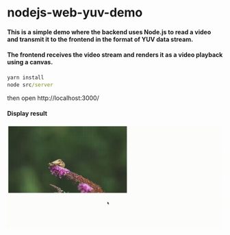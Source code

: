# nodejs-web-yuv-demo
#### This is a simple demo where the backend uses Node.js to read a video and transmit it to the frontend in the format of YUV data stream. 
#### The frontend receives the video stream and renders it as a video playback using a canvas.

```cmd
yarn install
node src/server
```
then open http://localhost:3000/

#### Display result
![preview](static/preview.gif)
